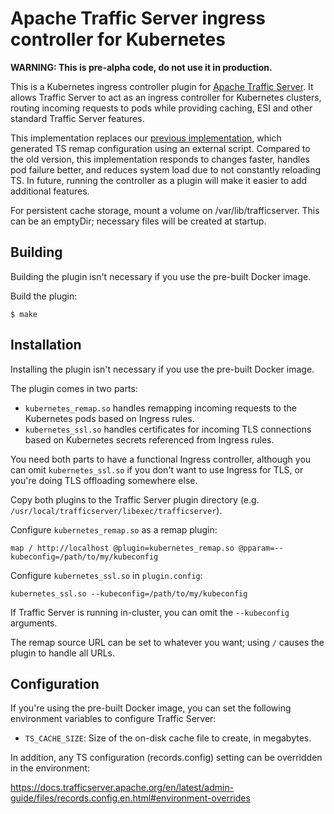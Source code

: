 Apache Traffic Server ingress controller for Kubernetes
=======================================================

**WARNING: This is pre-alpha code, do not use it in production.**

This is a Kubernetes ingress controller plugin for
[Apache Traffic Server](https://trafficserver.apache.org/).  It allows Traffic
Server to act as an ingress controller for Kubernetes clusters, routing incoming
requests to pods while providing caching, ESI and other standard Traffic Server
features.

This implementation replaces our [previous implementation](https://github.com/torchbox/trafficserver-ingress-controller),
which generated TS remap configuration using an external script.  Compared to
the old version, this implementation responds to changes faster, handles pod
failure better, and reduces system load due to not constantly reloading TS.
In future, running the controller as a plugin will make it easier to add
additional features.

For persistent cache storage, mount a volume on /var/lib/trafficserver.
This can be an emptyDir; necessary files will be created at startup.

Building
--------

Building the plugin isn't necessary if you use the pre-built Docker image.

Build the plugin:

```
$ make
```

Installation
------------

Installing the plugin isn't necessary if you use the pre-built Docker image.

The plugin comes in two parts:

* `kubernetes_remap.so` handles remapping incoming requests to the Kubernetes
  pods based on Ingress rules.
* `kubernetes_ssl.so` handles certificates for incoming TLS connections based
  on Kubernetes secrets referenced from Ingress rules.

You need both parts to have a functional Ingress controller, although you can
omit `kubernetes_ssl.so` if you don't want to use Ingress for TLS, or you're
doing TLS offloading somewhere else.

Copy both plugins to the Traffic Server plugin directory (e.g.
`/usr/local/trafficserver/libexec/trafficserver`).

Configure `kubernetes_remap.so` as a remap plugin:

```
map / http://localhost @plugin=kubernetes_remap.so @pparam=--kubeconfig=/path/to/my/kubeconfig
```

Configure `kubernetes_ssl.so` in `plugin.config`:

```
kubernetes_ssl.so --kubeconfig=/path/to/my/kubeconfig
```

If Traffic Server is running in-cluster, you can omit the `--kubeconfig`
arguments.

The remap source URL can be set to whatever you want; using `/` causes the plugin
to handle all URLs.

Configuration
-------------

If you're using the pre-built Docker image, you can set the following environment
variables to configure Traffic Server:

* `TS_CACHE_SIZE`: Size of the on-disk cache file to create, in megabytes.

In addition, any TS configuration (records.config) setting can be
overridden in the environment:

https://docs.trafficserver.apache.org/en/latest/admin-guide/files/records.config.en.html#environment-overrides
